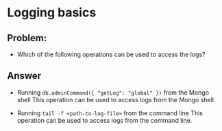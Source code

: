 # Logging basics

## Problem:
- Which of the following operations can be used to access the logs?

## Answer

- Running ```db.adminCommand({ "getLog": "global" })``` from the Mongo shell
This operation can be used to access logs from the Mongo shell.

- Running ```tail -f <path-to-log-file>``` from the command line
This operation can be used to access logs from the command line.